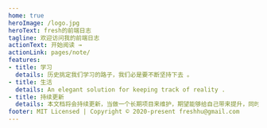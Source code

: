 ```yaml
---
home: true
heroImage: /logo.jpg
heroText: fresh的前端日志
tagline: 欢迎访问我的前端日志
actionText: 开始阅读 →
actionLink: pages/note/
features:
- title: 学习
  details: 历史挑定我们学习的路子，我们必是要不断坚持下去 。
- title: 生活
  details: An elegant solution for keeping track of reality .
- title: 持续更新
  details: 本文档将会持续更新，当做一个长期项目来维护，期望能够给自己带来提升，同时也给大家带来帮助。
footer: MIT Licensed | Copyright © 2020-present freshhu@gmail.com
---
```


<ClientOnly>
  <Valine></Valine>
</ClientOnly>

<ClientOnly>
  <Optimized></Optimized>
</ClientOnly>

